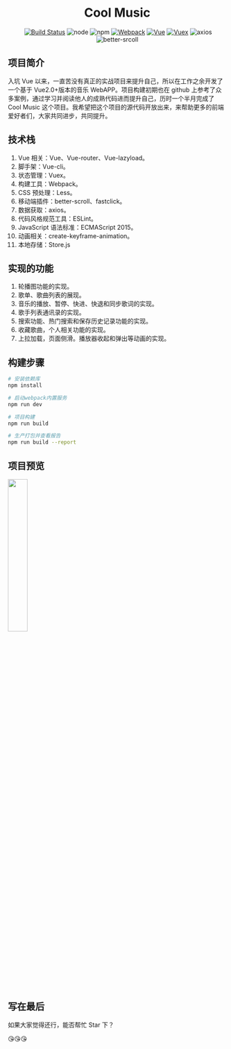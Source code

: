 <h1 align="center">Cool Music</h1>

<p align="center">
  <a href="https://travis-ci.org/facebesidewyj/cool-music"><img src="https://travis-ci.org/facebesidewyj/cool-music.svg?branch=master" alt="Build Status"></a>
  <img src="https://img.shields.io/node/v/passport.svg?style=plastic" alt="node">
  <img src="https://img.shields.io/npm/v/npm.svg" alt="npm">
  <a href="https://doc.webpack-china.org/"><img src="https://img.shields.io/badge/webpack-3.6.0-brightgreen.svg" alt="Webpack"></a>
  <a href="https://github.com/vuejs/vue"><img src="https://img.shields.io/badge/vue-v2.5.2-blue.svg" alt="Vue"></a>
  <a href="https://vuex.vuejs.org/zh-cn/intro.html"><img src="https://img.shields.io/badge/vuex-3.0.1-lightgrey.svg" alt="Vuex"></a>
  <img src="https://img.shields.io/badge/axios-0.17.1-yellow.svg" alt="axios">
  <img src="https://img.shields.io/badge/better--scroll-1.8.0-orange.svg" alt="better-srcoll">
</p>

## 项目简介

入坑 Vue 以来，一直苦没有真正的实战项目来提升自己，所以在工作之余开发了一个基于 Vue2.0+版本的音乐 WebAPP。项目构建初期也在 github 上参考了众多案例，通过学习并阅读他人的成熟代码进而提升自己，历时一个半月完成了 Cool Music 这个项目。我希望把这个项目的源代码开放出来，来帮助更多的前端爱好者们，大家共同进步，共同提升。

## 技术栈

1. Vue 相关：Vue、Vue-router、Vue-lazyload。
2. 脚手架：Vue-cli。
3. 状态管理：Vuex。
4. 构建工具：Webpack。
5. CSS 预处理：Less。
6. 移动端插件：better-scroll、fastclick。
7. 数据获取：axios。
8. 代码风格规范工具：ESLint。
9. JavaScript 语法标准：ECMAScript 2015。
10. 动画相关：create-keyframe-animation。
11. 本地存储：Store.js

## 实现的功能

1. 轮播图功能的实现。
2. 歌单、歌曲列表的展现。
3. 音乐的播放、暂停、快进、快退和同步歌词的实现。
4. 歌手列表通讯录的实现。
5. 搜索功能、热门搜索和保存历史记录功能的实现。
6. 收藏歌曲，个人相关功能的实现。
7. 上拉加载，页面侧滑。播放器收起和弹出等动画的实现。

## 构建步骤

```bash
# 安装依赖库
npm install

# 启动webpack内置服务
npm run dev

# 项目构建
npm run build

# 生产打包并查看报告
npm run build --report
```

## 项目预览

<img src="https://github.com/facebesidewyj/cool-music/blob/master/gif/GIF.gif" width="30%"/>

## 写在最后

如果大家觉得还行，能否帮忙 Star 下？

:kissing_heart::kissing_heart::kissing_heart:
